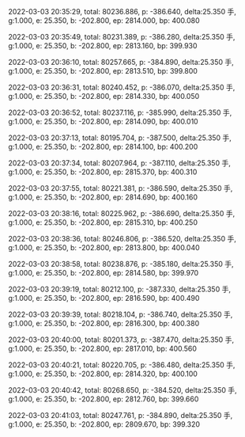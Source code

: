 2022-03-03 20:35:29, total: 80236.886, p: -386.640, delta:25.350 手, g:1.000, e: 25.350, b: -202.800, ep: 2814.000, bp: 400.080

2022-03-03 20:35:49, total: 80231.389, p: -386.280, delta:25.350 手, g:1.000, e: 25.350, b: -202.800, ep: 2813.160, bp: 399.930

2022-03-03 20:36:10, total: 80257.665, p: -384.890, delta:25.350 手, g:1.000, e: 25.350, b: -202.800, ep: 2813.510, bp: 399.800

2022-03-03 20:36:31, total: 80240.452, p: -386.070, delta:25.350 手, g:1.000, e: 25.350, b: -202.800, ep: 2814.330, bp: 400.050

2022-03-03 20:36:52, total: 80237.116, p: -385.990, delta:25.350 手, g:1.000, e: 25.350, b: -202.800, ep: 2814.090, bp: 400.010

2022-03-03 20:37:13, total: 80195.704, p: -387.500, delta:25.350 手, g:1.000, e: 25.350, b: -202.800, ep: 2814.100, bp: 400.200

2022-03-03 20:37:34, total: 80207.964, p: -387.110, delta:25.350 手, g:1.000, e: 25.350, b: -202.800, ep: 2815.370, bp: 400.310

2022-03-03 20:37:55, total: 80221.381, p: -386.590, delta:25.350 手, g:1.000, e: 25.350, b: -202.800, ep: 2814.690, bp: 400.160

2022-03-03 20:38:16, total: 80225.962, p: -386.690, delta:25.350 手, g:1.000, e: 25.350, b: -202.800, ep: 2815.310, bp: 400.250

2022-03-03 20:38:36, total: 80246.806, p: -386.520, delta:25.350 手, g:1.000, e: 25.350, b: -202.800, ep: 2813.800, bp: 400.040

2022-03-03 20:38:58, total: 80238.876, p: -385.180, delta:25.350 手, g:1.000, e: 25.350, b: -202.800, ep: 2814.580, bp: 399.970

2022-03-03 20:39:19, total: 80212.100, p: -387.330, delta:25.350 手, g:1.000, e: 25.350, b: -202.800, ep: 2816.590, bp: 400.490

2022-03-03 20:39:39, total: 80218.104, p: -386.740, delta:25.350 手, g:1.000, e: 25.350, b: -202.800, ep: 2816.300, bp: 400.380

2022-03-03 20:40:00, total: 80201.373, p: -387.470, delta:25.350 手, g:1.000, e: 25.350, b: -202.800, ep: 2817.010, bp: 400.560

2022-03-03 20:40:21, total: 80220.705, p: -386.480, delta:25.350 手, g:1.000, e: 25.350, b: -202.800, ep: 2814.320, bp: 400.100

2022-03-03 20:40:42, total: 80268.650, p: -384.520, delta:25.350 手, g:1.000, e: 25.350, b: -202.800, ep: 2812.760, bp: 399.660

2022-03-03 20:41:03, total: 80247.761, p: -384.890, delta:25.350 手, g:1.000, e: 25.350, b: -202.800, ep: 2809.670, bp: 399.320